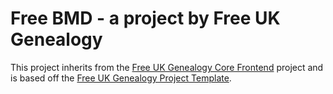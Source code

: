 # Free BMD - a project by Free UK Genealogy

This project inherits from the [Free UK Genealogy Core Frontend](https://github.com/FreeUKGen/Core-Frontend) project and is based off the [Free UK Genealogy Project Template](https://github.com/FreeUKGen/Project-Template).
